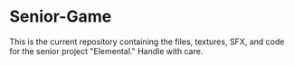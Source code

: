 # Senior-Game
This is the current repository containing the files, textures, SFX, and code for the senior project "Elemental." Handle with care. 
